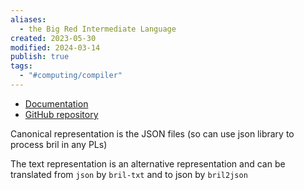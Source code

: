 ```yaml
---
aliases:
  - the Big Red Intermediate Language
created: 2023-05-30
modified: 2024-03-14
publish: true
tags:
  - "#computing/compiler"
---
```

- [Documentation](https://capra.cs.cornell.edu/bril/)
- [GitHub repository](https://github.com/sampsyo/bril)

Canonical representation is the JSON files (so can use json library to process bril in any PLs)

The text representation is an alternative representation and can be translated from `json` by `bril-txt` and to json by `bril2json`